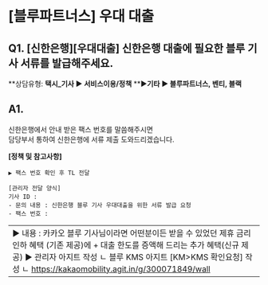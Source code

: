 # [블루파트너스] 우대 대출

**Q1.** **[신한은행][우대대출] 신한은행 대출에 필요한 블루 기사 서류를 발급해주세요.**
-------------------------------------------------------

**상담유형: **택시\_기사 ▶ 서비스이용/정책** **▶****기타 ▶ 블루파트너스, 벤티, 블랙****

**A1.**
-------

신한은행에서 안내 받은 팩스 번호를 말씀해주시면   
담당부서 통하여 신한은행에 서류 제출 도와드리겠습니다.

**[정책 및 참고사항]**

```
▶ 팩스 번호 확인 후 TL 전달  
  
[관리자 전달 양식]  
기사 ID :  
- 문의 내용 : 신한은행 블루 기사 우대대출을 위한 서류 발급 요청  
- 팩스 번호 :
```

|  |
| --- |
| ▶ 내용 : 카카오 블루 기사님이라면 어떤분이든 받을 수 있었던 제휴 금리 인하 혜택 (기존 제공)에 + 대출 한도를 증액해 드리는 추가 혜택(신규 제공)  ▶ 관리자 아지트 작성 ㄴ 블루 KMS 아지트 [KM>KMS 확인요청] 작성 ㄴ https://kakaomobility.agit.in/g/300071849/wall |